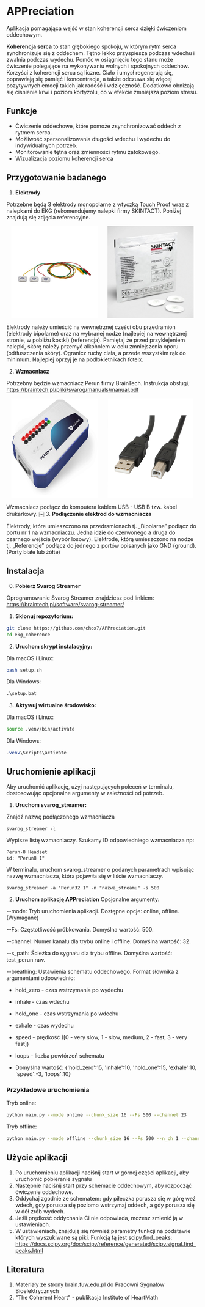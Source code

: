# APPreciation
Aplikacja pomagająca wejść w stan koherencji serca dzięki ćwiczeniom oddechowym.

**Koherencja serca** to stan głębokiego spokoju, w którym rytm serca synchronizuje się z oddechem. Tętno lekko przyspiesza podczas wdechu i zwalnia podczas wydechu. Pomóc w osiągnięciu tego stanu może ćwiczenie polegające na wykonywaniu wolnych i spokojnych oddechów. Korzyści z koherencji serca są liczne. Ciało i umysł regenerują się, poprawiają się pamięć i koncentracja, a także odczuwa się więcej pozytywnych emocji takich jak radość i wdzięczność. Dodatkowo obniżają się ciśnienie krwi i poziom kortyzolu, co w efekcie zmniejsza poziom stresu.

## Funkcje
* Ćwiczenie oddechowe, które pomoże zsynchronizować oddech z rytmem serca.
* Możliwość spersonalizowania długości wdechu i wydechu do indywidualnych potrzeb.
* Monitorowanie tętna oraz zmienności rytmu zatokowego.
* Wizualizacja poziomu koherencji serca

## Przygotowanie badanego

1. **Elektrody** 

Potrzebne będą 3 elektrody monopolarne z wtyczką Touch Proof wraz z nalepkami do EKG (rekomendujemy nalepki firmy SKINTACT). 
Poniżej znajdują się zdjęcia referencyjne. 

<div style="display: flex; justify-content: space-around;">
<img src="assets/images/1.jpeg" alt="Obrazek 1" style="width: 45%;" />
<img src="assets/images/2.jpeg" alt="Obrazek 2" style="width: 45%;" />
</div>

Elektrody należy umieścić na wewnętrznej części obu przedramion (elektrody bipolarne) oraz na wybranej nodze (najlepiej na wewnętrznej stronie, w pobliżu kostki) (referencja). Pamiętaj że przed przyklejeniem nalepki, skórę należy przemyć  alkoholem w celu zmniejszenia oporu (odtłuszczenia skóry). Ogranicz ruchy ciała, a przede wszystkim rąk do minimum. Najlepiej oprzyj je na podłokietnikach fotelx.

2. **Wzmacniacz**

Potrzebny będzie wzmacniacz Perun firmy BrainTech. Instrukcja obsługi;
https://braintech.pl/pliki/svarog/manuals/manual.pdf

<div style="display: flex; justify-content: space-around;">
<img src="assets/images/3.jpeg" alt="Obrazek 3" style="width: 45%;" />
<img src="assets/images/4.jpeg" alt="Obrazek 4" style="width: 45%;" />
</div>

Wzmacniacz podłącz do komputera kablem USB - USB B tzw. kabel drukarkowy.
￼
3. **Podłączenie elektrod do wzmacniacza**

Elektrody, które umieszczono na przedramionach tj. „Bipolarne” podłącz do portu nr 1 na wzmacniaczu. Jedna idzie do czerwonego a druga do czarnego wejścia (wybór losowy). Elektrodę, którą umieszczono na nodze tj. „Referencje” podłącz do jednego z portów opisanych jako GND (ground). (Porty białe lub żółte)

## Instalacja

0. **Pobierz Svarog Streamer**

Oprogramowanie Svarog Streamer znajdziesz pod linkiem:
https://braintech.pl/software/svarog-streamer/

1. **Sklonuj repozytorium:**

```bash
git clone https://github.com/chox7/APPreciation.git
cd ekg_coherence
```

2. **Uruchom skrypt instalacyjny:**

Dla macOS i Linux:
```bash
bash setup.sh 
```
Dla Windows:
```bat
.\setup.bat      
```

3. **Aktywuj wirtualne środowisko:**

Dla macOS i Linux:
```bash
source .venv/bin/activate 
```
Dla Windows:
```PowerShell
.venv\Scripts\activate
```
## Uruchomienie aplikacji 
Aby uruchomić aplikację, użyj następujących poleceń w terminalu, dostosowując opcjonalne argumenty w zależności od potrzeb.

1. **Uruchom svarog_streamer:**

Znajdź nazwę podłączonego wzmacniacza
```
svarog_streamer -l 
```

Wypisze listę wzmacniaczy. Szukamy ID odpowiedniego wzmacniacza np: 
```
Perun-8 Headset
id: "Perun8 1"
```

W terminalu, uruchom svarog_streamer o podanych parametrach wpisując nazwę wzmacniacza, która pojawiła się w liście wzmacniaczy.
```
svarog_streamer -a "Perun32 1" -n "nazwa_streamu" -s 500
```

2. **Uruchom aplikację APPreciation**
Opcjonalne argumenty:

--mode: Tryb uruchomienia aplikacji. Dostępne opcje: online, offline. (Wymagane)

--Fs: Częstotliwość próbkowania. Domyślna wartość: 500.

--channel: Numer kanału dla trybu online i offline. Domyślna wartość: 32.

--s_path: Ścieżka do sygnału dla trybu offline. Domyślna wartość: test_perun.raw.

--breathing: Ustawienia schematu oddechowego. Format słownika z argumentami odpowiednio:

* hold_zero - czas wstrzymania po wydechu

* inhale - czas wdechu

* hold_one - czas wstrzymania po wdechu

* exhale - czas wydechu

* speed - prędkość ([0 - very slow, 1 - slow, medium, 2 - fast, 3 - very fast])

* loops - liczba powtórzeń schematu

* Domyślna wartość: {'hold_zero':15, 'inhale':10, 'hold_one':15, 'exhale':10, 'speed':-3, 'loops':10}

### Przykładowe uruchomienia
Tryb online:

```bash
python main.py --mode online --chunk_size 16 --Fs 500 --channel 23
```

Tryb offline:

```bash
python main.py --mode offline --chunk_size 16 --Fs 500 --n_ch 1 --channel 0 --s_path test_perun.raw
```


## Użycie aplikacji
1. Po uruchomieniu aplikacji naciśnij start w górnej części aplikacji, aby uruchomić pobieranie sygnału
2. Następnie naciśnij start przy schemacie oddechowym, aby rozpocząć ćwiczenie oddechowe.
3. Oddychaj zgodnie ze schematem: gdy piłeczka porusza się w górę weź wdech, gdy porusza się poziomo wstrzymaj oddech, a gdy porusza się w dół zrób wydech.
4. Jeśli prędkość oddychania Ci nie odpowiada, możesz zmienić ją w ustawieniach.
5. W ustawieniach, znajdują się również parametry funkcji na podstawie których wyszukiwane są piki. Funkcją tą jest scipy.find_peaks: https://docs.scipy.org/doc/scipy/reference/generated/scipy.signal.find_peaks.html

## Literatura
1. Materiały ze strony brain.fuw.edu.pl do Pracowni Sygnałów Bioelektrycznych
2. "The Coherent Heart" - publikacja Institute of HeartMath

